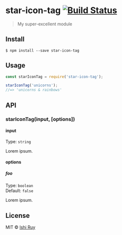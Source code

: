 # star-icon-tag [![Build Status](https://travis-ci.org/nhz-io/star-icon-tag.svg?branch=master)](https://travis-ci.org/nhz-io/star-icon-tag)

> My super-excellent module


## Install

```
$ npm install --save star-icon-tag
```


## Usage

```js
const starIconTag = require('star-icon-tag');

starIconTag('unicorns');
//=> 'unicorns & rainbows'
```


## API

### starIconTag(input, [options])

#### input

Type: `string`

Lorem ipsum.

#### options

##### foo

Type: `boolean`<br>
Default: `false`

Lorem ipsum.


## License

MIT © [Ishi Ruy](https://nhz.io/star-icon-tag)
